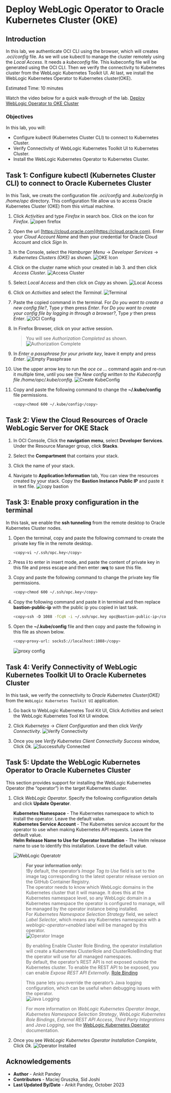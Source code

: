 # Deploy WebLogic Operator to Oracle Kubernetes Cluster (OKE)

## Introduction

In this lab, we authenticate OCI CLI using the browser, which will creates *.oci/config* file. As we will use kubectl to manage the cluster remotely using the *Local Access*. It needs a *kubeconfig* file. This kubeconfig file will be generated using the OCI CLI. Then we verify the connectivity to Kubernetes cluster from the WebLogic Kubernetes Toolkit UI. At last, we install the WebLogic Kubernetes Operator to Kubernetes cluster(OKE).

Estimated Time: 10 minutes

Watch the video below for a quick walk-through of the lab.
[Deploy WebLogic Operator to OKE Cluster](videohub:1_0itbllhe)

### Objectives

In this lab, you will:

* Configure kubectl (Kubernetes Cluster CLI) to connect to Kubernetes Cluster.
* Verify Connectivity of WebLogic Kubernetes Toolkit UI to Kubernetes Cluster.
* Install the WebLogic Kubernetes Operator to Kubernetes Cluster.


## Task 1: Configure kubectl (Kubernetes Cluster CLI) to connect to Oracle Kubernetes Cluster
In this Task, we creats the configuration file *.oci/config* and *.kube/config* in */home/opc* directory. This configuration file allow us to access Oracle Kubernetes Cluster (OKE) from this virtual machine.

1. Click *Activities* and type *Firefox* in search box. Click on the icon for *Firefox*.
    ![open firefox](images/open-firefox.png)

2. Open the url [https://cloud.oracle.com](https://cloud.oracle.com). Enter your *Cloud Account Name* and then your credential for Oracle Cloud Account and click *Sign In*.

3. In the Console, select the *Hamburger Menu* -> *Developer Services* -> *Kubernetes Clusters (OKE)* as shown.
    ![OKE Icon](images/oke-icon.png)

2. Click on the cluster name which your created in lab 3. and then click *Access Cluster*. 
    ![Access Cluster](images/access-cluster.png)


3. Select *Local Access* and then click on *Copy* as shown.
    ![Local Access](images/local-access.png)

4. Click on *Activities* and select the *Terminal*.
    ![Terminal](images/click-terminal.png)

5. Paste the copied command in the terminal. For *Do you want to create a new config file?*, Type *y* then press *Enter*. For *Do you want to create your config file by logging in through a browser?*, Type *y* then press *Enter*.
    ![OCI Config](images/oci-config.png)

6. In Firefox Browser, click on your active session.
    > You will see *Authorization Completed* as shown.
    ![Authorization Complete](images/authorization-complete.png)

9. In *Enter a passphrase for your private key*, leave it empty and press *Enter*.
    ![Empty Passphrase](images/empty-passphrase.png)

10. Use the upper arrow key to run the *oce ce ...* command again and re-run it multiple time, until you see the *New config written to the Kubeconfig file /home/opc/.kube/config*.
    ![Create KubeConfig](images/create-kubeconfig.png)

11. Copy and paste the following command to change the **~/.kube/config** file permissions.
    ```bash
    <copy>chmod 600 ~/.kube/config</copy>
    ```

## Task 2: View the Cloud Resources of Oracle WebLogic Server for OKE Stack

1. In OCI Console, Click the **navigation menu**, select **Developer Services**. Under the Resource Manager group, click **Stacks**.

2. Select the **Compartment** that contains your stack.

3. Click the name of your stack.

4. Navigate to **Application Information** tab, You can view the resources created by your stack. Copy the **Bastion Instance Public IP** and paste it in text file. 
    ![copy bastion](images/copy-bastion.png)

## Task 3: Enable proxy configuration in the terminal

In this task, we enable the **ssh tunneling** from the remote desktop to Oracle Kubernetes Cluster nodes. 

1. Open the terminal, copy and paste the following command to create the private key file in the remote desktop.
    ```bash
    <copy>vi ~/.ssh/opc.key</copy>
    ```

2. Press **i** to enter in insert mode, and paste the content of private key in this file and press escape and then enter **:wq**
to save this file.

3. Copy and paste the following command to change the private key file permissions.
    ```bash
    <copy>chmod 600 ~/.ssh/opc.key</copy>
    ```

4. Copy the following command  and paste it in terminal and then replace **bastion-public-ip** with the public ip you copied in last task. 
    ```bash
    <copy>ssh -D 1088 -fCqN -i ~/.ssh/opc.key opc@bastion-public-ip</copy>
    ```

5. Open the **~/.kube/config** file and then copy and paste the following in this file as shown below.
    ```bash
    <copy>proxy-url: socks5://localhost:1088</copy>
    ```
    ![proxy config](images/proxy-config.png)


## Task 4: Verify Connectivity of WebLogic Kubernetes Toolkit UI to Oracle Kubernetes Cluster
In this task, we verify the connectivity to *Oracle Kubernetes Cluster(OKE)* from the `WebLogic Kubernetes Toolkit UI` application.

1. Go back to WebLogic Kubernetes Tool Kit UI, Click *Activities* and select the WebLogic Kubernetes Tool Kit UI window. 

2. Click  *Kubernetes* ->  *Client Configuration* and then click *Verify Connectivity*.
    ![Verify Connectivity](images/verify-connectivity.png)

3. Once you see *Verify Kubernetes Client Connectivity Success* window, Click *Ok*.
    ![Successfully Connected](images/successfully-connected.png)

## Task 5: Update the WebLogic Kubernetes Operator to Oracle Kubernetes Cluster
This section provides support for installing the WebLogic Kubernetes Operator (the “operator”) in the target Kubernetes cluster. 

1. Click *WebLogic Operator*. Specify the following configuration details  and click **Update Operator**.

    **Kubernetes Namespace** - The Kubernetes namespace to which to install the operator. Leave the default value.<br>
    **Kubernetes Service Account** - The Kubernetes service account for the operator to use when making Kubernetes API requests. Leave the default value.<br>
    **Helm Release Name to Use for Operator Installation** - The Helm release name to use to identify this installation. Leave the default value.<br>

    ![WebLogic Operatotr](images/weblogic-operator.png) 
    
    > **For your information only:**<br>
    > !By default, the operator’s *Image Tag to Use* field is set to the image tag corresponding to the latest operator release version on the GitHub Container Registry.<br>
    > The operator needs to know which WebLogic domains in the Kubernetes cluster that it will manage. It does this at the Kubernetes namespace level, so any WebLogic domain in a Kubernetes namespace the operator is configured to manage, will be managed by the operator instance being installed.<br>
    > For *Kubernetes Namespace Selection Strategy* field, we select *Label Selector*, which means any Kubernetes namespace with a *weblogic-operator=enabled* label will be managed by this operator.<br>
    ![Operator Image](images/operator-image.png)
   
    > By enabling Enable Cluster Role Binding, the operator installation will create a Kubernetes ClusterRole and ClusterRoleBinding that the operator will use for all managed namespaces.<br>
    > By default, the operator’s REST API is not exposed outside the Kubernetes cluster. To enable the REST API to be exposed, you can enable *Expose REST API Externally*.
    [Role Binding](images/role-binding.png)<br>
    
    > This pane lets you override the operator’s Java logging configuration, which can be useful when debugging issues with the operator.<br>
    ![Java Logging](images/java-logging.png)<br>
   
    > For more information on *WebLogic Kubernetes Operator Image*, *Kubernetes Namespace Selection Strategy*, *WebLogic Kubernetes Role Bindings*, *External REST API Access*, *Third Party Integrations* and *Java Logging*, see the [WebLogic Kubernetes Operator](https://oracle.github.io/weblogic-toolkit-ui/navigate/kubernetes/k8s-wko/) documentation.

2. Once you see *WebLogic Kubernetes Operator Installation Complete*, Click *Ok*.
    ![Operator Installed](images/operator-installed.png)

## Acknowledgements

* **Author** -  Ankit Pandey
* **Contributors** - Maciej Gruszka, Sid Joshi
* **Last Updated By/Date** - Ankit Pandey, October 2023